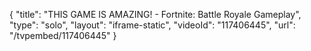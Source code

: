 {
    "title": "THIS GAME IS AMAZING! - Fortnite: Battle Royale Gameplay",
    "type": "solo",
    "layout": "iframe-static",
    "videoId": "117406445",
    "url": "\/tvpembed\/117406445"
}